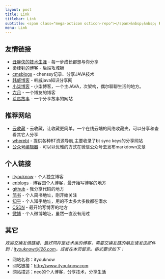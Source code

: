```yaml
---
layout: post
title: Link
titlebar: Link
subtitle: <span class="mega-octicon octicon-repo"></span>&nbsp;&nbsp; Resource link
menu: Link
---
```



## 友情链接

- [丑胖侠的技术生涯](http://blog.csdn.net/wo541075754) - 每一步成长都想与你分享    
- [梁桂钊的博客](http://blog.720ui.com/) - 后端攻城狮
- [cmsblogs](http://cmsblogs.com/) - chenssy记录、分享JAVA技术
- [韩威博客](http://www.hanwei1234.com) - 韩威java知识分享网
- [小柒博客](http://blog.52itstyle.com/) - 小柒博客，一个主JAVA，次架构，偶尔聊聊生活的地方。
- [六月](http://www.liuyue.ren/) - 一个博友的博客
- [荒蛮故事](http://relatos.top/) - 一个分享故事的网站

## 推荐网站

- [云收藏](http://www.favorites.ren/) - 云收藏，让收藏更简单。一个在线云端的网络收藏夹，可以分享和查看其它人分享
- [wherebt](http://wherebt.com/) - 提供各种BT资源导航,主要收录了bt sync keys的分享网站
- [公众号编辑器](http://md.ityouknow.com/) - 可以以优雅的方式在微信公众号去发布markdown文章


## 个人链接

- [ityouknow](http://www.ityouknow.com/) - 个人独立博客
- [cnblogs](https://www.cnblogs.com/ityouknow/) - 博客园个人博客，最开始写博客的地方
- [github](https://github.com/ityouknow) -  我分享代码的地方
- [简书](http://www.jianshu.com/u/464a879f8351) - 个人简书地址，刚开始关注
- [知乎](https://www.zhihu.com/people/ityouknow) - 个人知乎地址，用的不太多大多数都在潜水
- [CSDN](http://blog.csdn.net/ityouknow)  - 最开始写博客的地方
- [微博](http://weibo.com/ityouknow) - 个人微博地址，虽然一直没有用过


## 其它  

*欢迎交换友情链接，最好同样是技术类的博客，需要交换友链的朋友请发送邮件到：ityouknow@126.com，或者在本页留言。格式要求如下：*

- 网站名称：ityouknow  
- 网站链接：http://www.ityouknow.com  
- 网站描述：neo的个人博客，分享技术，分享生活  

